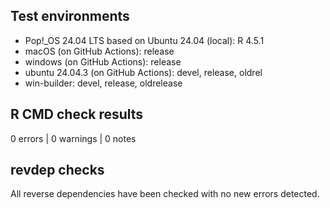 ## Test environments

* Pop!_OS 24.04 LTS based on Ubuntu 24.04 (local): R 4.5.1
* macOS (on GitHub Actions): release
* windows (on GitHub Actions): release
* ubuntu 24.04.3 (on GitHub Actions): devel, release, oldrel
* win-builder: devel, release, oldrelease

## R CMD check results

0 errors | 0 warnings | 0 notes

## revdep checks

All reverse dependencies have been checked with no new errors detected.
